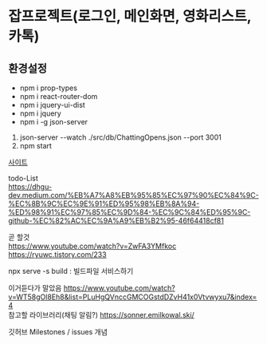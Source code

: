 잡프로젝트(로그인, 메인화면, 영화리스트, 카톡)
=============
환경설정
--------
- npm i prop-types   
- npm i react-router-dom   
- npm i jquery-ui-dist   
- npm i jquery   
- npm i -g json-server   
1. json-server --watch ./src/db/ChattingOpens.json --port 3001
2. npm start

[사이트](https://uglysweetpotatos.github.io/reactbeginner_movie/)   

todo-List   
https://dhgu-dev.medium.com/%EB%A7%A8%EB%95%85%EC%97%90%EC%84%9C-%EC%8B%9C%EC%9E%91%ED%95%98%EB%8A%94-%ED%98%91%EC%97%85%EC%9D%84-%EC%9C%84%ED%95%9C-github-%EC%82%AC%EC%9A%A9%EB%B2%95-46f64418cf81

곧 할것   
https://www.youtube.com/watch?v=ZwFA3YMfkoc   
https://ryuwc.tistory.com/233

npx serve -s build : 빌드파일 서비스하기   
   
이거듣다가 말았음 https://www.youtube.com/watch?v=WT58gOl8Eh8&list=PLuHgQVnccGMCOGstdDZvH41x0Vtvwyxu7&index=4   
참고할 라이브러리(채팅 알림?) https://sonner.emilkowal.ski/   

깃허브 Milestones / issues 개념
